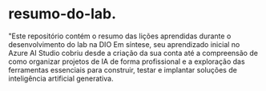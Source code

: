 # resumo-do-lab.
"Este repositório contém o resumo das lições aprendidas durante o desenvolvimento do lab na DIO
Em síntese, seu aprendizado inicial no Azure AI Studio cobriu desde a criação da sua conta até a compreensão de como organizar projetos de IA de forma profissional e a exploração das ferramentas essenciais para construir, testar e implantar soluções de inteligência artificial generativa.
